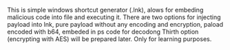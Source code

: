 This is simple windows shortcut generator (.lnk), alows for embeding malicious code into file and executing it.
There are two options for injecting payload into lnk, pure payload without any encoding and encryption, paload encoded with b64, embeded in ps code for decodong
Thirth option (encrypting with AES) will be prepared later.
Only for learning purposes.
